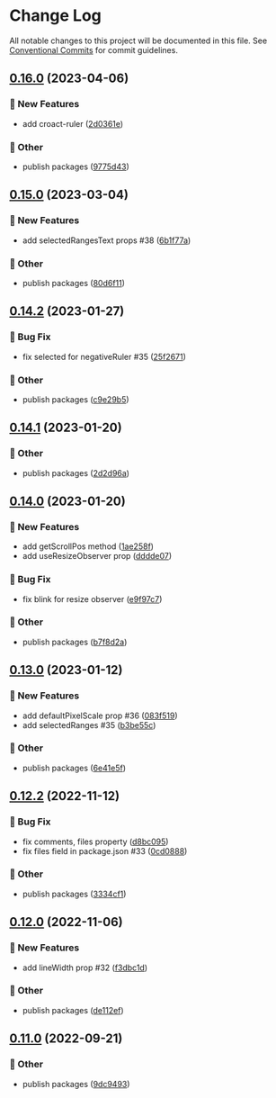 # Change Log

All notable changes to this project will be documented in this file.
See [Conventional Commits](https://conventionalcommits.org) for commit guidelines.

## [0.16.0](https://github.com/daybrush/ruler/blob/master/packages/react-ruler/compare/@scena/react-ruler@0.15.0...@scena/react-ruler@0.16.0) (2023-04-06)


### :rocket: New Features

* add croact-ruler ([2d0361e](https://github.com/daybrush/ruler/blob/master/packages/react-ruler/commit/2d0361e403c0b51f135558add86296a509e3ec9b))


### :mega: Other

* publish packages ([9775d43](https://github.com/daybrush/ruler/blob/master/packages/react-ruler/commit/9775d43ce6b04033141c394aa8c7ca3288238588))



## [0.15.0](https://github.com/daybrush/ruler/blob/master/packages/react-ruler/compare/@scena/react-ruler@0.14.2...@scena/react-ruler@0.15.0) (2023-03-04)


### :rocket: New Features

* add selectedRangesText props #38 ([6b1f77a](https://github.com/daybrush/ruler/blob/master/packages/react-ruler/commit/6b1f77ae633b94effb8ce21412b871dcf8a3673f))


### :mega: Other

* publish packages ([80d6f11](https://github.com/daybrush/ruler/blob/master/packages/react-ruler/commit/80d6f1176e755cce1b4bcc044b4e6574b8118c01))



## [0.14.2](https://github.com/daybrush/ruler/blob/master/packages/react-ruler/compare/@scena/react-ruler@0.14.1...@scena/react-ruler@0.14.2) (2023-01-27)


### :bug: Bug Fix

* fix selected for negativeRuler #35 ([25f2671](https://github.com/daybrush/ruler/blob/master/packages/react-ruler/commit/25f2671738e742f1464f16addbe46a1fd7654208))


### :mega: Other

* publish packages ([c9e29b5](https://github.com/daybrush/ruler/blob/master/packages/react-ruler/commit/c9e29b51d433abd63c4b684cab25c5319a0c4273))



## [0.14.1](https://github.com/daybrush/ruler/blob/master/packages/react-ruler/compare/@scena/react-ruler@0.14.0...@scena/react-ruler@0.14.1) (2023-01-20)


### :mega: Other

* publish packages ([2d2d96a](https://github.com/daybrush/ruler/blob/master/packages/react-ruler/commit/2d2d96ac218d45278ebfecdd52424a60a2da1ec9))



## [0.14.0](https://github.com/daybrush/ruler/blob/master/packages/react-ruler/compare/@scena/react-ruler@0.13.0...@scena/react-ruler@0.14.0) (2023-01-20)


### :rocket: New Features

* add getScrollPos method ([1ae258f](https://github.com/daybrush/ruler/blob/master/packages/react-ruler/commit/1ae258f9fcfb95bb4490b8b17f5efe99ca37020a))
* add useResizeObserver prop ([dddde07](https://github.com/daybrush/ruler/blob/master/packages/react-ruler/commit/dddde071b1dfca8a88ae08b2ba5dae1bcf80e105))


### :bug: Bug Fix

* fix blink for resize observer ([e9f97c7](https://github.com/daybrush/ruler/blob/master/packages/react-ruler/commit/e9f97c7720f2e582f677e3a33b76d8fb0f34c92c))


### :mega: Other

* publish packages ([b7f8d2a](https://github.com/daybrush/ruler/blob/master/packages/react-ruler/commit/b7f8d2a3041202dd89c3da14a7e93cd6ace206bb))



## [0.13.0](https://github.com/daybrush/ruler/blob/master/packages/react-ruler/compare/@scena/react-ruler@0.12.2...@scena/react-ruler@0.13.0) (2023-01-12)


### :rocket: New Features

* add defaultPixelScale prop #36 ([083f519](https://github.com/daybrush/ruler/blob/master/packages/react-ruler/commit/083f51904786354e39c592684e204aa1575d907d))
* add selectedRanges #35 ([b3be55c](https://github.com/daybrush/ruler/blob/master/packages/react-ruler/commit/b3be55c312efa2d6b9ea6b16ae1cd49cc0f96f04))


### :mega: Other

* publish packages ([6e41e5f](https://github.com/daybrush/ruler/blob/master/packages/react-ruler/commit/6e41e5f910f84f68b8db80b493a8c683ab755381))



## [0.12.2](https://github.com/daybrush/ruler/blob/master/packages/react-ruler/compare/@scena/react-ruler@0.12.0...@scena/react-ruler@0.12.2) (2022-11-12)


### :bug: Bug Fix

* fix comments, files property ([d8bc095](https://github.com/daybrush/ruler/blob/master/packages/react-ruler/commit/d8bc095c5e25e630d720c7b255cf4b42ada6c582))
* fix files field in package.json #33 ([0cd0888](https://github.com/daybrush/ruler/blob/master/packages/react-ruler/commit/0cd0888f667621af308fa9f3e3f1b51aadac3a29))


### :mega: Other

* publish packages ([3334cf1](https://github.com/daybrush/ruler/blob/master/packages/react-ruler/commit/3334cf1ad0f2bdd66d4a1a6fc26202f026077671))



## [0.12.0](https://github.com/daybrush/ruler/blob/master/packages/react-ruler/compare/@scena/react-ruler@0.11.0...@scena/react-ruler@0.12.0) (2022-11-06)


### :rocket: New Features

* add lineWidth prop #32 ([f3dbc1d](https://github.com/daybrush/ruler/blob/master/packages/react-ruler/commit/f3dbc1d695cfcb564637cc896f053d8db301ffa8))


### :mega: Other

* publish packages ([de112ef](https://github.com/daybrush/ruler/blob/master/packages/react-ruler/commit/de112ef49f2b4063a0b8e810abff0d646da5c3d1))



## [0.11.0](https://github.com/daybrush/ruler/blob/master/packages/react-ruler/compare/@scena/react-ruler@0.10.0...@scena/react-ruler@0.11.0) (2022-09-21)


### :mega: Other

* publish packages ([9dc9493](https://github.com/daybrush/ruler/blob/master/packages/react-ruler/commit/9dc9493020206310eb807d7c6d52e9b683f23723))
